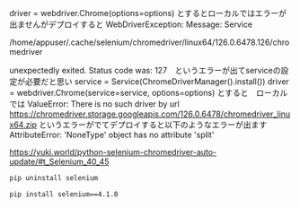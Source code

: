 driver = webdriver.Chrome(options=options)
とするとローカルではエラーが出ませんがデプロイすると
WebDriverException: Message: Service 

/home/appuser/.cache/selenium/chromedriver/linux64/126.0.6478.126/chromedriver 

unexpectedly exited. Status code was: 127　というエラーが出てserviceの設定が必要だと思い
    service = Service(ChromeDriverManager().install())
    driver = webdriver.Chrome(service=service, options=options)
とすると　ローカルでは
ValueError: There is no such driver by url https://chromedriver.storage.googleapis.com/126.0.6478/chromedriver_linux64.zip
というエラーがでてデプロイすると以下のようなエラーが出ます
AttributeError: 'NoneType' object has no attribute 'split'

https://yuki.world/python-selenium-chromedriver-auto-update/#t_Selenium_40_45





```bash
pip uninstall selenium
```

```bash
pip install selenium==4.1.0
```
